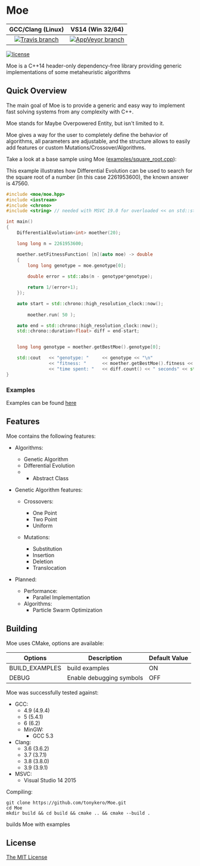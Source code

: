 # Moe
GCC/Clang (Linux) | VS14 (Win 32/64)
 :---: | :---:
[![Travis branch](https://img.shields.io/travis/tonykero/Moe/master.svg?style=flat-square)](https://travis-ci.org/tonykero/Moe) | [![AppVeyor branch](https://img.shields.io/appveyor/ci/tonykero/Moe/master.svg?style=flat-square)](https://ci.appveyor.com/project/tonykero/moe)

[![license](https://img.shields.io/github/license/tonykero/Moe.svg?style=flat-square)](https://github.com/tonykero/Moe/blob/master/LICENSE)

Moe is a C++14 header-only dependency-free library providing generic implementations of some metaheuristic algorithms

## Quick Overview

The main goal of Moe is to provide a generic and easy way to implement fast solving systems
from any complexity with C++.

Moe stands for Maybe Overpowered Entity, but isn't limited to it.

Moe gives a way for the user to completely define the behavior of algorithms, all parameters are
adjustable, and the structure allows to easily add features or custom Mutations/Crossover/Algorithms.

Take a look at a base sample using Moe ([examples/square_root.cpp](https://github.com/tonykero/Moe/blob/master/examples/square_root.cpp)):

This example illustrates how Differential Evolution can be used to search for the square root of a number (in this case 2261953600), the known answer is 47560.

```cpp
#include <moe/moe.hpp>
#include <iostream>
#include <chrono>
#include <string> // needed with MSVC 19.0 for overloaded << on std::string

int main()
{
    DifferentialEvolution<int> moether(20);

    long long n = 2261953600;

    moether.setFitnessFunction( [n](auto moe) -> double
    {
        long long genotype = moe.genotype[0];
                
        double error = std::abs(n - genotype*genotype);

        return 1/(error+1);
    });

    auto start = std::chrono::high_resolution_clock::now();
    
        moether.run( 50 );

    auto end = std::chrono::high_resolution_clock::now();
    std::chrono::duration<float> diff = end-start;


    long long genotype = moether.getBestMoe().genotype[0];

    std::cout   << "genotype: "     << genotype << "\n"
                << "fitness: "      << moether.getBestMoe().fitness << "\n"
                << "time spent: "   << diff.count() << " seconds" << std::endl;
}
```

### Examples

Examples can be found [here](https://github.com/tonykero/Moe/tree/master/examples)

## Features

Moe contains the following features:

* Algorithms:
    * Genetic Algorithm
    * Differential Evolution
    * + Abstract Class

* Genetic Algorithm features:
    * Crossovers:
        * One Point
        * Two Point
        * Uniform

    * Mutations:
        * Substitution
        * Insertion
        * Deletion
        * Translocation

* Planned:
    * Performance:
        * Parallel Implementation
    * Algorithms:
        * Particle Swarm Optimization

## Building

Moe uses CMake, options are available:

Options         | Description                   | Default Value |
--------------- | ----------------------------- | ------------- |
BUILD_EXAMPLES  | build examples                | ON            |
DEBUG           | Enable debugging symbols      | OFF           |

Moe was successfully tested against:
* GCC:
    * 4.9 (4.9.4)
    * 5 (5.4.1)
    * 6 (6.2)
    * MinGW:
        * GCC 5.3
* Clang:
    * 3.6 (3.6.2)
    * 3.7 (3.7.1)
    * 3.8 (3.8.0)
    * 3.9 (3.9.1)
* MSVC:
    * Visual Studio 14 2015

Compiling:

```
git clone https://github.com/tonykero/Moe.git
cd Moe
mkdir build && cd build && cmake .. && cmake --build .
```
builds Moe with examples

## License

[The MIT License](https://opensource.org/licenses/MIT)
